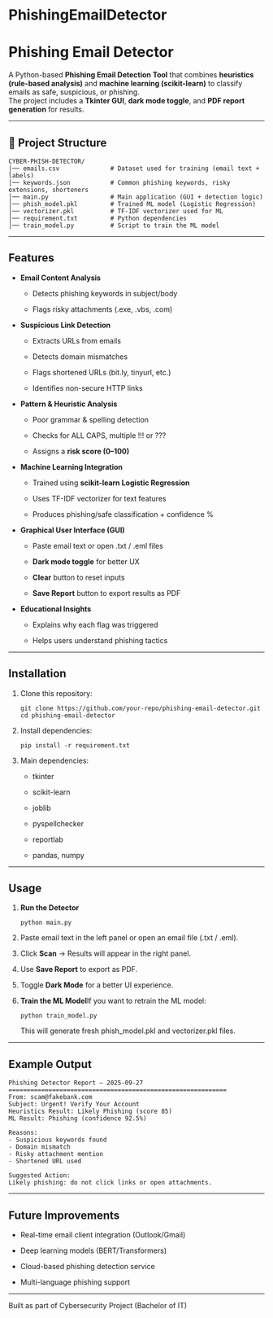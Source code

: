# PhishingEmailDetector
# Phishing Email Detector

A Python-based **Phishing Email Detection Tool** that combines **heuristics (rule-based analysis)** and **machine learning (scikit-learn)** to classify emails as safe, suspicious, or phishing.  
The project includes a **Tkinter GUI**, **dark mode toggle**, and **PDF report generation** for results.

* * *

## 📂 Project Structure

    CYBER-PHISH-DETECTOR/
    │── emails.csv              # Dataset used for training (email text + labels)
    │── keywords.json           # Common phishing keywords, risky extensions, shorteners
    │── main.py                 # Main application (GUI + detection logic)
    │── phish_model.pkl         # Trained ML model (Logistic Regression)
    │── vectorizer.pkl          # TF-IDF vectorizer used for ML
    │── requirement.txt         # Python dependencies
    │── train_model.py          # Script to train the ML model

* * *

## Features

*   **Email Content Analysis**
    
    *   Detects phishing keywords in subject/body
        
    *   Flags risky attachments (.exe, .vbs, .com)
        
*   **Suspicious Link Detection**
    
    *   Extracts URLs from emails
        
    *   Detects domain mismatches
        
    *   Flags shortened URLs (bit.ly, tinyurl, etc.)
        
    *   Identifies non-secure HTTP links
        
*   **Pattern & Heuristic Analysis**
    
    *   Poor grammar & spelling detection
        
    *   Checks for ALL CAPS, multiple !!! or ???
        
    *   Assigns a **risk score (0–100)**
        
*   **Machine Learning Integration**
    
    *   Trained using **scikit-learn Logistic Regression**
        
    *   Uses TF-IDF vectorizer for text features
        
    *   Produces phishing/safe classification + confidence %
        
*   **Graphical User Interface (GUI)**
    
    *   Paste email text or open .txt / .eml files
        
    *   **Dark mode toggle** for better UX
        
    *   **Clear** button to reset inputs
        
    *   **Save Report** button to export results as PDF
        
*   **Educational Insights**
    
    *   Explains why each flag was triggered
        
    *   Helps users understand phishing tactics
        

* * *

## Installation

1.  Clone this repository:
    
        git clone https://github.com/your-repo/phishing-email-detector.git
        cd phishing-email-detector
    
2.  Install dependencies:
    
        pip install -r requirement.txt
    
3.  Main dependencies:
    
    *   tkinter
        
    *   scikit-learn
        
    *   joblib
        
    *   pyspellchecker
        
    *   reportlab
        
    *   pandas, numpy
        

* * *

## Usage

1.  **Run the Detector**
    
        python main.py
    
2.  Paste email text in the left panel or open an email file (.txt / .eml).
    
3.  Click **Scan** → Results will appear in the right panel.
    
4.  Use **Save Report** to export as PDF.
    
5.  Toggle **Dark Mode** for a better UI experience.
    
6.  **Train the ML Model**If you want to retrain the ML model:
    
        python train_model.py
    
    This will generate fresh phish\_model.pkl and vectorizer.pkl files.
    

* * *

## Example Output

    Phishing Detector Report — 2025-09-27
    ============================================================
    From: scam@fakebank.com
    Subject: Urgent! Verify Your Account
    Heuristics Result: Likely Phishing (score 85)
    ML Result: Phishing (confidence 92.5%)
    
    Reasons:
    - Suspicious keywords found
    - Domain mismatch
    - Risky attachment mention
    - Shortened URL used
    
    Suggested Action:
    Likely phishing: do not click links or open attachments.

* * *

## Future Improvements

*   Real-time email client integration (Outlook/Gmail)
    
*   Deep learning models (BERT/Transformers)
    
*   Cloud-based phishing detection service
    
*   Multi-language phishing support
    

* * *

Built as part of Cybersecurity Project (Bachelor of IT)